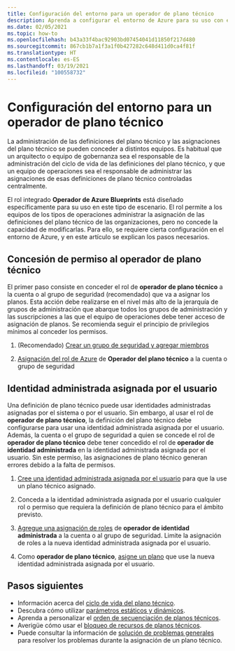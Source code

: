 ```yaml
---
title: Configuración del entorno para un operador de plano técnico
description: Aprenda a configurar el entorno de Azure para su uso con el rol integrado de Azure en el operador del plano técnico.
ms.date: 02/05/2021
ms.topic: how-to
ms.openlocfilehash: b43a33f4bac92903bd07454041d11850f217d480
ms.sourcegitcommit: 867cb1b7a1f3a1f0b427282c648d411d0ca4f81f
ms.translationtype: HT
ms.contentlocale: es-ES
ms.lasthandoff: 03/19/2021
ms.locfileid: "100558732"
---
```

# <a name="configure-your-environment-for-a-blueprint-operator"></a>Configuración del entorno para un operador de plano técnico

La administración de las definiciones del plano técnico y las asignaciones del plano técnico se pueden conceder a distintos equipos. Es habitual que un arquitecto o equipo de gobernanza sea el responsable de la administración del ciclo de vida de las definiciones del plano técnico, y que un equipo de operaciones sea el responsable de administrar las asignaciones de esas definiciones de plano técnico controladas centralmente.

El rol integrado **Operador de Azure Blueprints** está diseñado específicamente para su uso en este tipo de escenario. El rol permite a los equipos de los tipos de operaciones administrar la asignación de las definiciones del plano técnico de las organizaciones, pero no concede la capacidad de modificarlas. Para ello, se requiere cierta configuración en el entorno de Azure, y en este artículo se explican los pasos necesarios.

## <a name="grant-permission-to-the-blueprint-operator"></a>Concesión de permiso al operador de plano técnico

El primer paso consiste en conceder el rol de **operador de plano técnico** a la cuenta o al grupo de seguridad (recomendado) que va a asignar los planos. Esta acción debe realizarse en el nivel más alto de la jerarquía de grupos de administración que abarque todos los grupos de administración y las suscripciones a las que el equipo de operaciones debe tener acceso de asignación de planos. Se recomienda seguir el principio de privilegios mínimos al conceder los permisos.

1. (Recomendado) [Crear un grupo de seguridad y agregar miembros](../../../active-directory/fundamentals/active-directory-groups-create-azure-portal.md)

1. [Asignación del rol de Azure](../../../role-based-access-control/role-assignments-portal.md) de **Operador del plano técnico** a la cuenta o grupo de seguridad

## <a name="user-assign-managed-identity"></a>Identidad administrada asignada por el usuario

Una definición de plano técnico puede usar identidades administradas asignadas por el sistema o por el usuario. Sin embargo, al usar el rol de **operador de plano técnico**, la definición del plano técnico debe configurarse para usar una identidad administrada asignada por el usuario. Además, la cuenta o el grupo de seguridad a quien se concede el rol de **operador de plano técnico** debe tener concedido el rol de **operador de identidad administrada** en la identidad administrada asignada por el usuario. Sin este permiso, las asignaciones de plano técnico generan errores debido a la falta de permisos.

1. [Cree una identidad administrada asignada por el usuario](../../../active-directory/managed-identities-azure-resources/how-to-manage-ua-identity-portal.md#create-a-user-assigned-managed-identity) para que la use un plano técnico asignado.

1. Conceda a la identidad administrada asignada por el usuario cualquier rol o permiso que requiera la definición de plano técnico para el ámbito previsto.

1. [Agregue una asignación de roles](../../../role-based-access-control/role-assignments-portal.md) de **operador de identidad administrada** a la cuenta o al grupo de seguridad. Limite la asignación de roles a la nueva identidad administrada asignada por el usuario.

1. Como **operador de plano técnico**, [asigne un plano](../create-blueprint-portal.md#assign-a-blueprint) que use la nueva identidad administrada asignada por el usuario.

## <a name="next-steps"></a>Pasos siguientes

- Información acerca del [ciclo de vida del plano técnico](../concepts/lifecycle.md).
- Descubra cómo utilizar [parámetros estáticos y dinámicos](../concepts/parameters.md).
- Aprenda a personalizar el [orden de secuenciación de planos técnicos](../concepts/sequencing-order.md).
- Averigüe cómo usar el [bloqueo de recursos de planos técnicos](../concepts/resource-locking.md).
- Puede consultar la información de [solución de problemas generales](../troubleshoot/general.md) para resolver los problemas durante la asignación de un plano técnico.